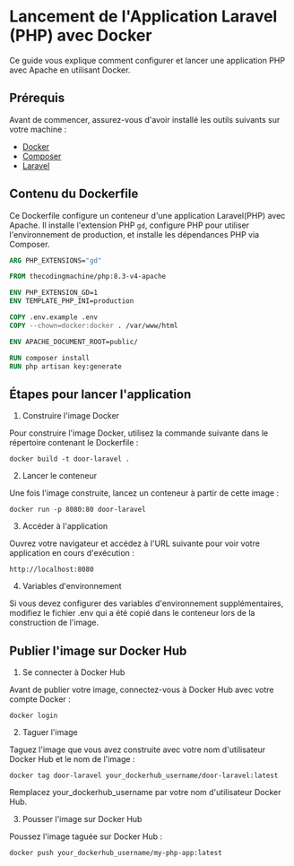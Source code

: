 # Lancement de l'Application Laravel (PHP) avec Docker

Ce guide vous explique comment configurer et lancer une application PHP avec Apache en utilisant Docker.

## Prérequis

Avant de commencer, assurez-vous d'avoir installé les outils suivants sur votre machine :

- [Docker](https://www.docker.com/products/docker-desktop)
- [Composer](https://getcomposer.org/)
- [Laravel](https://laravel.com/docs/)

## Contenu du Dockerfile

Ce Dockerfile configure un conteneur d'une application Laravel(PHP) avec Apache. Il installe l'extension PHP `gd`, configure PHP pour utiliser l'environnement de production, et installe les dépendances PHP via Composer.

```Dockerfile
ARG PHP_EXTENSIONS="gd"

FROM thecodingmachine/php:8.3-v4-apache

ENV PHP_EXTENSION_GD=1
ENV TEMPLATE_PHP_INI=production

COPY .env.example .env
COPY --chown=docker:docker . /var/www/html

ENV APACHE_DOCUMENT_ROOT=public/

RUN composer install
RUN php artisan key:generate
```
## Étapes pour lancer l'application

1. Construire l'image Docker

Pour construire l'image Docker, utilisez la commande suivante dans le répertoire contenant le Dockerfile :

```
docker build -t door-laravel .
```

2. Lancer le conteneur

Une fois l'image construite, lancez un conteneur à partir de cette image :

```
docker run -p 8080:80 door-laravel
```

3. Accéder à l'application

Ouvrez votre navigateur et accédez à l'URL suivante pour voir votre application en cours d'exécution :

```
http://localhost:8080
```

4. Variables d'environnement

Si vous devez configurer des variables d'environnement supplémentaires, modifiez le fichier .env qui a été copié dans le conteneur lors de la construction de l'image.

## Publier l'image sur Docker Hub

1. Se connecter à Docker Hub

Avant de publier votre image, connectez-vous à Docker Hub avec votre compte Docker :

```
docker login
```

2. Taguer l'image

Taguez l'image que vous avez construite avec votre nom d'utilisateur Docker Hub et le nom de l'image :

```
docker tag door-laravel your_dockerhub_username/door-laravel:latest
```
Remplacez your_dockerhub_username par votre nom d'utilisateur Docker Hub.

3. Pousser l'image sur Docker Hub

Poussez l'image taguée sur Docker Hub :

```
docker push your_dockerhub_username/my-php-app:latest
```


